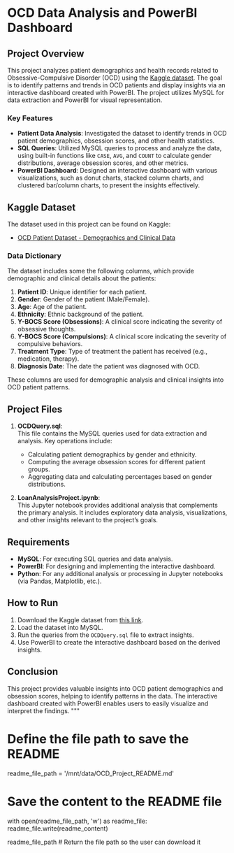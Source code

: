 
# OCD Data Analysis and PowerBI Dashboard

## Project Overview

This project analyzes patient demographics and health records related to Obsessive-Compulsive Disorder (OCD) using the [Kaggle dataset](https://www.kaggle.com/datasets/ohinhaque/ocd-patient-dataset-demographics-and-clinical-data/). The goal is to identify patterns and trends in OCD patients and display insights via an interactive dashboard created with PowerBI. The project utilizes MySQL for data extraction and PowerBI for visual representation.

### Key Features
- **Patient Data Analysis**: Investigated the dataset to identify trends in OCD patient demographics, obsession scores, and other health statistics.
- **SQL Queries**: Utilized MySQL queries to process and analyze the data, using built-in functions like `CASE`, `AVG`, and `COUNT` to calculate gender distributions, average obsession scores, and other metrics.
- **PowerBI Dashboard**: Designed an interactive dashboard with various visualizations, such as donut charts, stacked column charts, and clustered bar/column charts, to present the insights effectively.

## Kaggle Dataset

The dataset used in this project can be found on Kaggle:
- [OCD Patient Dataset - Demographics and Clinical Data](https://www.kaggle.com/datasets/ohinhaque/ocd-patient-dataset-demographics-and-clinical-data/)

### Data Dictionary

The dataset includes some the following columns, which provide demographic and clinical details about the patients:

1. **Patient ID**: Unique identifier for each patient.
2. **Gender**: Gender of the patient (Male/Female).
3. **Age**: Age of the patient.
4. **Ethnicity**: Ethnic background of the patient.
5. **Y-BOCS Score (Obsessions)**: A clinical score indicating the severity of obsessive thoughts.
6. **Y-BOCS Score (Compulsions)**: A clinical score indicating the severity of compulsive behaviors.
7. **Treatment Type**: Type of treatment the patient has received (e.g., medication, therapy).
8. **Diagnosis Date**: The date the patient was diagnosed with OCD.

These columns are used for demographic analysis and clinical insights into OCD patient patterns.

## Project Files

1. **OCDQuery.sql**:  
   This file contains the MySQL queries used for data extraction and analysis. Key operations include:
   - Calculating patient demographics by gender and ethnicity.
   - Computing the average obsession scores for different patient groups.
   - Aggregating data and calculating percentages based on gender distributions.

2. **LoanAnalysisProject.ipynb**:  
   This Jupyter notebook provides additional analysis that complements the primary analysis. It includes exploratory data analysis, visualizations, and other insights relevant to the project’s goals.

## Requirements
- **MySQL**: For executing SQL queries and data analysis.
- **PowerBI**: For designing and implementing the interactive dashboard.
- **Python**: For any additional analysis or processing in Jupyter notebooks (via Pandas, Matplotlib, etc.).

## How to Run

1. Download the Kaggle dataset from [this link](https://www.kaggle.com/datasets/ohinhaque/ocd-patient-dataset-demographics-and-clinical-data/).
2. Load the dataset into MySQL.
3. Run the queries from the `OCDQuery.sql` file to extract insights.
4. Use PowerBI to create the interactive dashboard based on the derived insights.

## Conclusion

This project provides valuable insights into OCD patient demographics and obsession scores, helping to identify patterns in the data. The interactive dashboard created with PowerBI enables users to easily visualize and interpret the findings.
"""

# Define the file path to save the README
readme_file_path = '/mnt/data/OCD_Project_README.md'

# Save the content to the README file
with open(readme_file_path, 'w') as readme_file:
    readme_file.write(readme_content)

readme_file_path  # Return the file path so the user can download it

